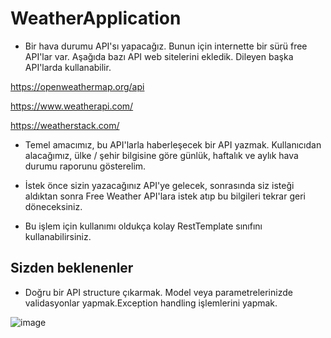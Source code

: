 # WeatherApplication

* Bir hava durumu API'sı yapacağız. Bunun için internette bir sürü free API'lar var. Aşağıda bazı API web sitelerini ekledik. Dileyen başka API'larda kullanabilir.

https://openweathermap.org/api

https://www.weatherapi.com/ 

https://weatherstack.com/

* Temel amacımız, bu API'larla haberleşecek bir API yazmak. Kullanıcıdan alacağımız, ülke / şehir bilgisine göre günlük, haftalık ve aylık hava durumu raporunu gösterelim.

* İstek önce sizin yazacağınız API'ye gelecek, sonrasında siz isteği aldıktan sonra Free Weather API'lara istek atıp bu bilgileri tekrar geri döneceksiniz.

* Bu işlem için kullanımı oldukça kolay RestTemplate sınıfını kullanabilirsiniz.

## Sizden beklenenler

* Doğru bir API structure çıkarmak. Model veya parametrelerinizde validasyonlar yapmak.Exception handling işlemlerini yapmak.

![image](https://user-images.githubusercontent.com/62817020/218582276-fcb98631-c424-42d7-babd-ae0cd73162fa.png)

